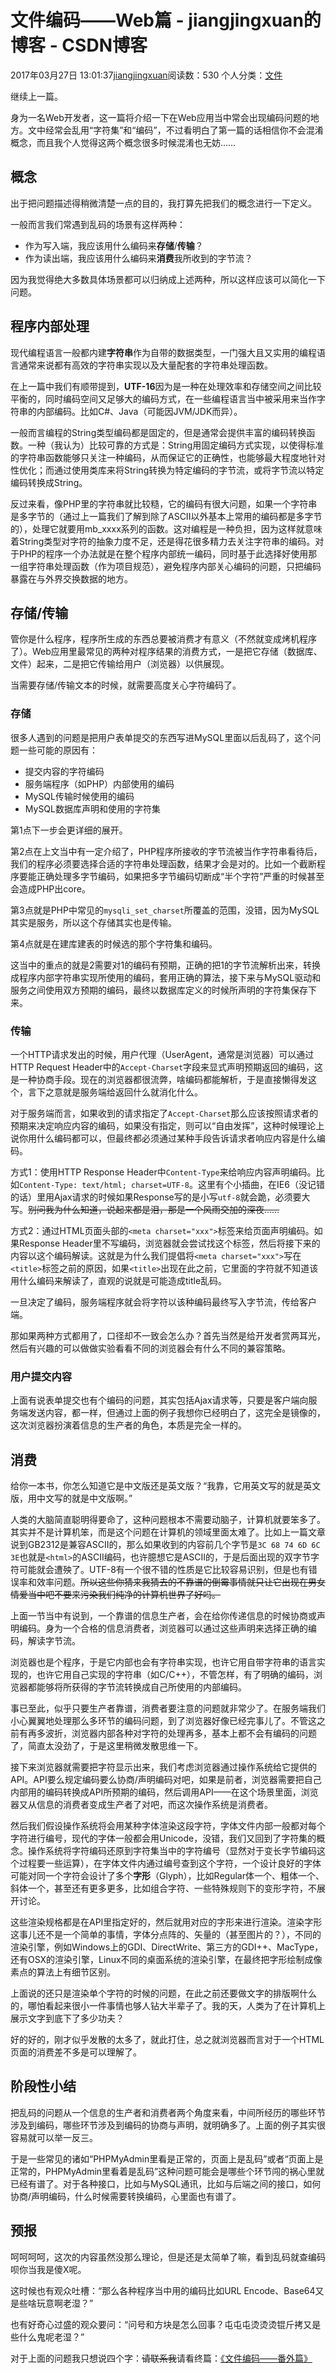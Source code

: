 # 文件编码——Web篇 - jiangjingxuan的博客 - CSDN博客





2017年03月27日 13:01:37[jiangjingxuan](https://me.csdn.net/jiangjingxuan)阅读数：530
个人分类：[文件](https://blog.csdn.net/jiangjingxuan/article/category/6821280)










继续上一篇。

身为一名Web开发者，这一篇将介绍一下在Web应用当中常会出现编码问题的地方。文中经常会乱用“字符集”和“编码”，不过看明白了第一篇的话相信你不会混淆概念，而且我个人觉得这两个概念很多时候混淆也无妨……

## 概念

出于把问题描述得稍微清楚一点的目的，我打算先把我们的概念进行一下定义。

一般而言我们常遇到乱码的场景有这样两种：
- 作为写入端，我应该用什么编码来**存储**/**传输**？
- 作为读出端，我应该用什么编码来**消费**我所收到的字节流？

因为我觉得绝大多数具体场景都可以归纳成上述两种，所以这样应该可以简化一下问题。

## 程序内部处理

现代编程语言一般都内建**字符串**作为自带的数据类型，一门强大且又实用的编程语言通常来说都有高效的字符串实现以及大量配套的字符串处理函数。

在上一篇中我们有顺带提到，**UTF-16**因为是一种在处理效率和存储空间之间比较平衡的，同时编码空间又足够大的编码方式，在一些编程语言当中被采用来当作字符串的内部编码。比如C#、Java（可能因JVM/JDK而异）。

一般而言编程的String类型编码都是固定的，但是通常会提供丰富的编码转换函数。一种（我认为）比较可靠的方式是：String用固定编码方式实现，以使得标准的字符串函数能够只关注一种编码，从而保证它的正确性，也能够最大程度地针对性优化；而通过使用类库来将String转换为特定编码的字节流，或将字节流以特定编码转换成String。

反过来看，像PHP里的字符串就比较糙，它的编码有很大问题，如果一个字符串是多字节的（通过上一篇我们了解到除了ASCII以外基本上常用的编码都是多字节的），处理它就要用mb_xxxx系列的函数。这对编程是一种负担，因为这样就意味着String类型对字符的抽象力度不足，还是得花很多精力去关注字符串的编码。对于PHP的程序一个办法就是在整个程序内部统一编码，同时基于此选择好使用那一组字符串处理函数（作为项目规范），避免程序内部关心编码的问题，只把编码暴露在与外界交换数据的地方。

## 存储/传输

管你是什么程序，程序所生成的东西总要被消费才有意义（不然就变成烤机程序了）。Web应用里最常见的两种对程序结果的消费方式，一是把它存储（数据库、文件）起来，二是把它传输给用户（浏览器）以供展现。

当需要存储/传输文本的时候，就需要高度关心字符编码了。

### 存储

很多人遇到的问题是把用户表单提交的东西写进MySQL里面以后乱码了，这个问题一些可能的原因有：
- 提交内容的字符编码
- 服务端程序（如PHP）内部使用的编码
- MySQL传输时候使用的编码
- MySQL数据库声明和使用的字符集

第1点下一步会更详细的展开。

第2点在上文当中有一定介绍了，PHP程序所接收的字节流被当作字符串看待后，我们的程序必须要选择合适的字符串处理函数，结果才会是对的。比如一个截断程序要能正确处理多字节编码，如果把多字节编码切断成“半个字符”严重的时候甚至会造成PHP出core。

第3点就是PHP中常见的`mysqli_set_charset`所覆盖的范围，没错，因为MySQL其实是服务，所以这个存储其实也是传输。

第4点就是在建库建表的时候选的那个字符集和编码。

这当中的重点的就是2需要对1的编码有预期，正确的把1的字节流解析出来，转换成程序内部字符串实现所使用的编码，套用正确的算法，接下来与MySQL驱动和服务之间使用双方预期的编码，最终以数据库定义的时候所声明的字符集保存下来。

### 传输

一个HTTP请求发出的时候，用户代理（UserAgent，通常是浏览器）可以通过HTTP Request Header中的`Accept-Charset`字段来显式声明预期返回的编码，这是一种协商手段。现在的浏览器都很流弊，啥编码都能解析，于是直接懒得发这个，言下之意就是服务端给返回什么就消化什么。

对于服务端而言，如果收到的请求指定了`Accept-Charset`那么应该按照请求者的预期来决定响应内容的编码，如果没有指定，则可以“自由发挥”，这种时候理论上说你用什么编码都可以，但最终都必须通过某种手段告诉请求者响应内容是什么编码。

方式1：使用HTTP Response Header中`Content-Type`来给响应内容声明编码。比如`Content-Type: text/html; charset=UTF-8`。这里有个小插曲，在IE6（没记错的话）里用Ajax请求的时候如果Response写的是小写`utf-8`就会跪，必须要大写。~~别问我为什么知道，说起来都是泪，那是一个风雨交加的深夜……~~

方式2：通过HTML页面头部的`<meta charset="xxx">`标签来给页面声明编码。如果Response Header里不写编码，浏览器就会尝试找这个标签，然后将接下来的内容以这个编码解读。这就是为什么我们提倡将`<meta charset="xxx">`写在`<title>`标签之前的原因，如果`<title>`出现在此之前，它里面的字符就不知道该用什么编码来解读了，直观的说就是可能造成title乱码。

一旦决定了编码，服务端程序就会将字符以该种编码最终写入字节流，传给客户端。

那如果两种方式都用了，口径却不一致会怎么办？首先当然是给开发者赏两耳光，然后有兴趣的可以做做实验看看不同的浏览器会有什么不同的兼容策略。

### 用户提交内容

上面有说表单提交也有个编码的问题，其实包括Ajax请求等，只要是客户端向服务端发送内容，都一样，但通过上面的例子我想你已经明白了，这完全是镜像的，这次浏览器扮演着信息的生产者的角色，本质是完全一样的。

## 消费

给你一本书，你怎么知道它是中文版还是英文版？“我靠，它用英文写的就是英文版，用中文写的就是中文版啊。”

人类的大脑简直聪明得要命了，这种问题根本不需要动脑子，计算机就要笨多了。其实并不是计算机笨，而是这个问题在计算机的领域里面太难了。比如上一篇文章说到GB2312是兼容ASCII的，那么如果收到的内容前几个字节是`3C 68 74 6D 6C 3E`也就是`<html>`的ASCII编码，也许臆想它是ASCII的，于是后面出现的双字节字符可能就会遭殃了。UTF-8有一个很不错的性质是它比较容易识别，但是也有错误率和效率问题。~~所以这些你猜来我猜去的不靠谱的倒霉事情就只让它出现在男女情爱当中吧不要来污染我们纯净的计算机世界了好吗。~~

上面一节当中有说到，一个靠谱的信息生产者，会在给你传递信息的时候协商或声明编码。身为一个合格的信息消费者，浏览器可以通过这些声明来选择正确的编码，解读字节流。

浏览器也是个程序，于是它内部也会有字符串实现，也许它用自带字符串的语言实现的，也许它用自己实现的字符串（如C/C++），不管怎样，有了明确的编码，浏览器都能够将所获得的字节流转换成自己所使用的内部编码。

事已至此，似乎只要生产者靠谱，消费者要注意的问题就非常少了。在服务端我们小心翼翼地处理那么多环节的编码问题，到了浏览器好像已经完事儿了。不管这之前有再多波折，浏览器内部各种对字符的处理再多，基本上都不会有编码的问题了，简直太没劲了，于是这里稍微发散思维一下。

接下来浏览器就需要把字符显示出来，我们考虑浏览器通过操作系统给它提供的API。API要么规定编码要么协商/声明编码对吧，如果是前者，浏览器需要把自己内部用的编码转换成API所预期的编码，然后调用API——在这个场景里面，浏览器又从信息的消费者变成生产者了对吧，而这次操作系统是消费者。

然后我们假设操作系统将会用某种字体渲染这段字符，字体文件内部一般都对每个字符进行编号，现代的字体一般都会用Unicode，没错，我们又回到了字符集的概念。操作系统将字符编码还原到字符集当中的字符编号（显然对于变长字节编码这个过程要一些运算），在字体文件内通过编号查到这个字符，一个设计良好的字体可能对同一个字符会设计了多个**字形**（Glyph），比如Regular体一个、粗体一个、斜体一个，甚至还有更多更多，比如组合字符、一些特殊规则下的变形字符，不展开讨论。

这些渲染规格都是在API里指定好的，然后就用对应的字形来进行渲染。渲染字形这事儿还不是一个简单的事情，字体分点阵的、矢量的（甚至图片的？），不同的渲染引擎，例如Windows上的GDI、DirectWrite、第三方的GDI++、MacType，还有OSX的渲染引擎，Linux不同的桌面系统的渲染引擎，在最终把字形绘制成像素点的算法上有细节区别。

上面说的还只是渲染单个字符的时候的问题，在此之前还要做文字的排版啊什么的，哪怕看起来很小一件事情也够人钻大半辈子了。我的天，人类为了在计算机上展示文字到底下了多少功夫？

好的好的，刚才似乎发散的太多了，就此打住，总之就浏览器而言对于一个HTML页面的消费差不多是可以理解了。

## 阶段性小结

把乱码的问题从一个信息的生产者和消费者两个角度来看，中间所经历的哪些环节涉及到编码，哪些环节涉及到编码的协商与声明，就明确多了。上面的例子其实很容易就可以举一反三。

于是一些常见的诸如“PHPMyAdmin里看是正常的，页面上是乱码”或者“页面上是正常的，PHPMyAdmin里看着是乱码”这种问题可能会是哪些个环节闯的祸心里就已经有谱了。对于各种接口，比如与MySQL通讯，比如与后端之间的接口，如何协商/声明编码，什么时候需要转换编码，心里面也有谱了。

## 预报

呵呵呵呵，这次的内容虽然没那么理论，但是还是太简单了嘛，看到乱码就查编码呗你当我是傻X呢。

这时候也有观众吐槽：“那么各种程序当中用的编码比如URL Encode、Base64又是些啥玩意啊老湿？”

也有好奇心过盛的观众要问：“问号和方块是怎么回事？屯屯屯烫烫烫锟斤拷又是些什么鬼呢老湿？”

对于上面的问题我只想说四个字：~~请联系我~~请看终篇：[《文件编码——番外篇》](http://jimliu.net/2015/03/07/something-about-encoding-extra/)




